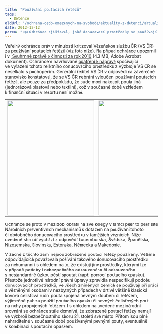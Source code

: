 ```yaml
---
title: "Používání poutacích řetězů"
tags:
  - Detence
oldUrl: "/ochrana-osob-omezenych-na-svobode/aktuality-z-detenci/aktuality-z-detenci-2012/pouzivani-poutacich-retezu/"
date: 2012-12-12
perex: "<p>Ochránce zjišťoval, jaké donucovací prostředky se používají v zahraničních věznicích. Poutací řetězy, které se používají u nás, v zahraničí považují za nehumánní.</p>"
---
```


<!-- imported from the old website -->

<p>Veřejný ochránce práv v minulosti kritizoval Vězeňskou službu ČR (VS ČR) za používání poutacích řetězů (viz foto níže). Na případ ochránce upozornil i v <a title="Otevření do nového okna" href="https://www.ochrance.cz/fileadmin/user_upload/zpravy_pro_poslaneckou_snemovnu/Souhrnna_zprava_VOP_2010.pdf" target="_blank"><img alt="" src="https://www.ochrance.cz/typo3/ext/od_linkdesc/icons/pdf.gif" class="od_linkdesc_icon" /> Souhrnné zprávě o činnosti za rok 2010</a> (4.3 MB, Adobe Acrobat dokument). Ochráncem navrhované <a href="https://www.ochrance.cz/fileadmin/user_upload/STANOVISKA/ochrana_osob_omezenych_na_svobode/755-2010-MS-ZSO.pdf">opatření k nápravě</a> spočívající ve vyřazení tohoto reliktního donucovacího prostředku z výzbroje VS ČR se nesetkalo s pochopením. Generální ředitel VS ČR v odpovědi na závěrečné stanovisko konstatoval, že se VS ČR nebrání vyloučení používání poutacích řetězů, ale pouze za předpokladu, že bude moci nakoupit pouta jiná (jednorázová plastová nebo textilní), což v současné době vzhledem k finanční situaci v resortu není možné.</p><p></p><table summary="" cellpadding="0" cellspacing="0" rules="none" style="BORDER-BOTTOM: 0px; BORDER-LEFT: 0px; BORDER-TOP: 0px; BORDER-RIGHT: 0px"><tbody><tr><td><img src="https://www.ochrance.cz/fileadmin/user_upload/ochrana_osob/obrazky/pouta01.jpg" height="379" width="285" alt="" /></td><td><img src="https://www.ochrance.cz/fileadmin/user_upload/ochrana_osob/obrazky/pouta02.jpg" height="379" width="285" alt="" /></td></tr></tbody></table><p></p><p>Ochránce se proto v mezidobí obrátil na své kolegy v rámci peer to peer sítě Národních preventivních mechanismů s dotazem na používání tohoto či obdobného donucovacího prostředku v tamějších věznicích. Níže uvedené shrnutí vychází z odpovědí Lucemburska, Švédska, Španělska, Nizozemska, Slovinska, Estonska, Německa a Makedonie.</p><p>V žádné z těchto zemí nejsou zobrazené poutací řetězy používány. Většina odpovídajících považovala požívání takového donucovacího prostředku za nehumánní i s ohledem na to, že existují jiné prostředky, kterými lze v případě potřeby i nebezpečného odsouzeného či odsouzeného s nestandardně úzkou pěstí spoutat (např. pomocí poutacího opasku). Přestože jednotlivé národní právní úpravy zpravidla nespecifikují podobu donucovacích prostředků, ve všech zmíněných zemích se používají při práci s vězněnými osobami v nezbytných případech v drtivé většině klasická kovová čelisťová ruční pouta spojená pevným kloubem či řetězem, výjimečně pak za použití poutacího opasku či pevných čelisťových pout na nohy propojených řetězem. I s ohledem na uvedené mezinárodní srovnání se ochránce stále domnívá, že zobrazené poutací řetězy nemají ve výzbroji bezpečnostního sboru 21. století své místo. Přitom jsou plně nahraditelné v současné době používanými pevnými pouty, eventuálně v kombinaci s poutacím opaskem.</p><p> </p>
